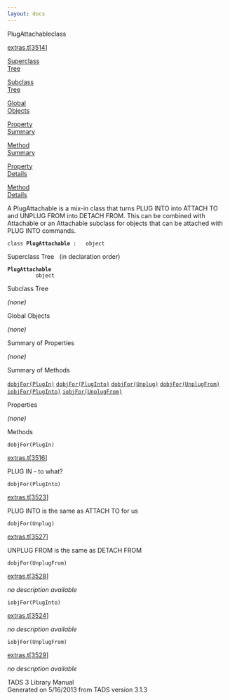 ```yaml
---
layout: docs
---
```

<span class="title">PlugAttachable</span><span class="type">class</span>

[extras.t](../file/extras.t.html)\[[3514](../source/extras.t.html#3514)\]

[Superclass  
Tree](#_SuperClassTree_)

[Subclass  
Tree](#_SubClassTree_)

[Global  
Objects](#_ObjectSummary_)

[Property  
Summary](#_PropSummary_)

[Method  
Summary](#_MethodSummary_)

[Property  
Details](#_Properties_)

[Method  
Details](#_Methods_)



A PlugAttachable is a mix-in class that turns PLUG INTO into ATTACH TO
and UNPLUG FROM into DETACH FROM. This can be combined with Attachable
or an Attachable subclass for objects that can be attached with PLUG
INTO commands.

`class `**`PlugAttachable`**` :   object`



<span id="_SuperClassTree_"></span>



<span class="hdln">Superclass Tree</span>   (in declaration order)



**`PlugAttachable`**  
`         object`  
<span id="_SubClassTree_"></span>



<span class="hdln">Subclass Tree</span>  



*(none)* <span id="_ObjectSummary_"></span>



<span class="hdln">Global Objects</span>  



*(none)* <span id="_PropSummary_"></span>



<span class="hdln">Summary of Properties</span>  





*(none)* <span id="_MethodSummary_"></span>



<span class="hdln">Summary of Methods</span>  



[`dobjFor(PlugIn)`](#dobjFor(PlugIn)) [`dobjFor(PlugInto)`](#dobjFor(PlugInto)) [`dobjFor(Unplug)`](#dobjFor(Unplug)) [`dobjFor(UnplugFrom)`](#dobjFor(UnplugFrom)) [`iobjFor(PlugInto)`](#iobjFor(PlugInto)) [`iobjFor(UnplugFrom)`](#iobjFor(UnplugFrom))

<span id="_Properties_"></span>



<span class="hdln">Properties</span>  



*(none)* <span id="_Methods_"></span>



<span class="hdln">Methods</span>  



<span id="dobjFor(PlugIn)"></span>

`dobjFor(PlugIn)`

[extras.t](../file/extras.t.html)\[[3516](../source/extras.t.html#3516)\]



PLUG IN - to what?



<span id="dobjFor(PlugInto)"></span>

`dobjFor(PlugInto)`

[extras.t](../file/extras.t.html)\[[3523](../source/extras.t.html#3523)\]



PLUG INTO is the same as ATTACH TO for us



<span id="dobjFor(Unplug)"></span>

`dobjFor(Unplug)`

[extras.t](../file/extras.t.html)\[[3527](../source/extras.t.html#3527)\]



UNPLUG FROM is the same as DETACH FROM



<span id="dobjFor(UnplugFrom)"></span>

`dobjFor(UnplugFrom)`

[extras.t](../file/extras.t.html)\[[3528](../source/extras.t.html#3528)\]



*no description available*



<span id="iobjFor(PlugInto)"></span>

`iobjFor(PlugInto)`

[extras.t](../file/extras.t.html)\[[3524](../source/extras.t.html#3524)\]



*no description available*



<span id="iobjFor(UnplugFrom)"></span>

`iobjFor(UnplugFrom)`

[extras.t](../file/extras.t.html)\[[3529](../source/extras.t.html#3529)\]



*no description available*





TADS 3 Library Manual  
Generated on 5/16/2013 from TADS version 3.1.3


